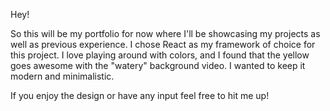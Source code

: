 Hey!

So this will be my portfolio for now where I'll be showcasing my projects as well as previous experience. I chose React as my framework of choice for this project. 
I love playing around with colors, and I found that the yellow goes awesome with the "watery" background video. I wanted to keep it modern and minimalistic. 

If you enjoy the design or have any input feel free to hit me up!
